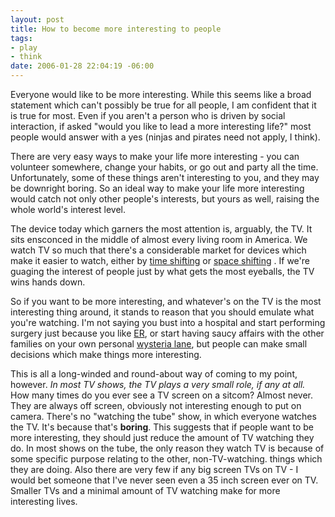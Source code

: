```yaml
--- 
layout: post
title: How to become more interesting to people
tags: 
- play
- think
date: 2006-01-28 22:04:19 -06:00
---
```

Everyone would like to be more interesting.  While this seems like a broad statement which can't possibly be true for all people, I am confident that it is true for most.  Even if you aren't a person who is driven by social interaction, if asked "would you like to lead a more interesting life?" most people would answer with a yes (ninjas and pirates need not apply, I think).

There are very easy ways to make your life more interesting - you can volunteer somewhere, change your habits, or go out and party all the time.  Unfortunately, some of these things aren't interesting to you, and they may be downright boring.  So an ideal way to make your life more interesting would catch not only other people's interests, but yours as well, raising the whole world's interest level.

The device today which garners the most attention is, arguably, the <span class="caps">TV. </span> It sits ensconced in the middle of almost every living room in America.  We watch TV so much that there's a considerable market for devices which make it easier to watch, either by <a href="http://www.tivo.com">time shifting</a> or <a href="http://slingmedia.com">space shifting</a> .  If we're guaging the interest of people just by what gets the most eyeballs, the TV wins hands down.

So if you want to be more interesting, and whatever's on the TV is the most interesting thing around, it stands to reason that you should emulate what you're watching.  I'm not saying you bust into a hospital and start performing surgery just because you like <a href="http://www.nbc.com/ER/">ER</a>, or start having saucy affairs with the other families on your own personal <a href="http://abc.go.com/primetime/desperate/">wysteria lane</a>, but people can make small decisions which make things more interesting.

This is all a long-winded and round-about way of coming to my point, however.  <em>In most TV shows, the TV plays a very small role, if any at all.</em> How many times do you ever see a TV screen on a sitcom?  Almost never.  They are always off screen, obviously not interesting enough to put on camera.  There's no "watching the tube" show, in which everyone watches the <span class="caps">TV. </span> It's because that's <strong>boring</strong>.  This suggests that if people want to be more interesting, they should just reduce the amount of TV watching they do.  In most shows on the tube, the only reason they watch TV is because of some specific purpose relating to the other, non-TV-watching. things which they are doing.  Also there are very few if any big screen TVs on TV - I would bet someone that I've never seen even a 35 inch screen ever on <span class="caps">TV. </span> Smaller TVs and a minimal amount of TV watching make for more interesting lives.
